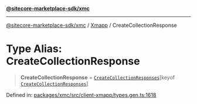 [**@sitecore-marketplace-sdk/xmc**](../../../../README.md)

***

[@sitecore-marketplace-sdk/xmc](../../../../README.md) / [Xmapp](../README.md) / CreateCollectionResponse

# Type Alias: CreateCollectionResponse

> **CreateCollectionResponse** = [`CreateCollectionResponses`](CreateCollectionResponses.md)\[keyof [`CreateCollectionResponses`](CreateCollectionResponses.md)\]

Defined in: [packages/xmc/src/client-xmapp/types.gen.ts:1618](https://github.com/Sitecore/marketplace-sdk/blob/main/packages/xmc/src/client-xmapp/types.gen.ts#L1618)
